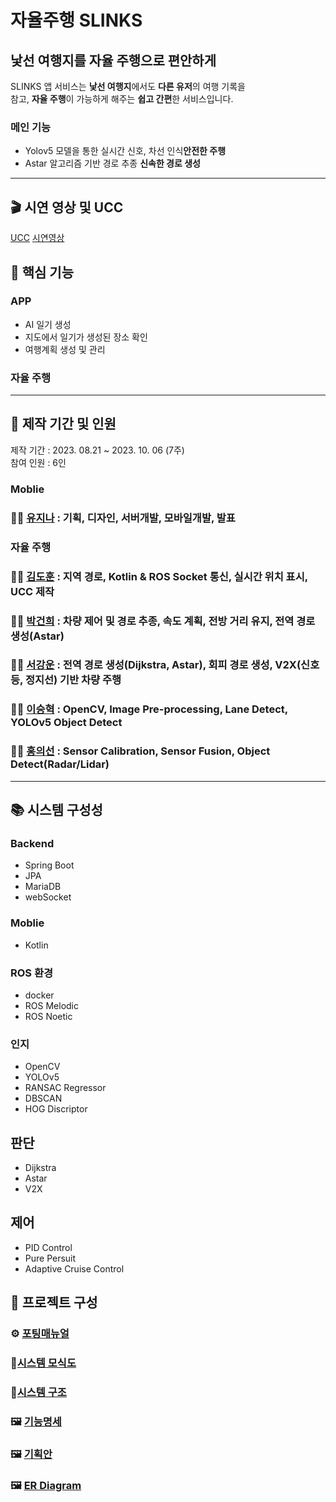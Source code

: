 #  자율주행 SLINKS

## 낯선 여행지를 자율 주행으로 편안하게
SLINKS 앱 서비스는 <strong>낯선 여행지</strong>에서도 <strong>다른 유저</strong>의 여행 기록을<br>
참고, <strong>자율 주행</strong>이 가능하게 해주는 <strong>쉽고 간편</strong>한 서비스입니다.

### 메인 기능
- Yolov5 모델을 통한 실시간 신호, 차선 인식<b>안전한 주행</b>
- Astar 알고리즘 기반 경로 추종 <b>신속한 경로 생성</b>
- - -

## 🎬 시연 영상 및 UCC
[UCC](https://drive.google.com/file/d/1JkjbP2QPGlyhCTZMykJQ7qb9ioyMHimS/view?usp=sharing)
[시연영상](https://drive.google.com/file/d/1ykUax0QnmBkUvWOW1vizO9ojfq1g2f5N/view?usp=sharing)

## 🔑 핵심 기능

### APP
- AI 일기 생성
- 지도에서 일기가 생성된 장소 확인
- 여행계획 생성 및 관리


### 자율 주행

- - - 

## 📆 제작 기간 및 인원
제작 기간 : 2023. 08.21 ~ 2023. 10. 06 (7주) <br/>
참여 인원 : 6인

### Moblie
### 👩‍💻 [유지나](https://github.com/wlskb) : 기획, 디자인, 서버개발, 모바일개발, 발표
### 자율 주행
### 👨‍💻 [김도훈](https://github.com/donny0331) : 지역 경로, Kotlin & ROS Socket 통신, 실시간 위치 표시, UCC 제작
### 👨‍💻 [박건희](https://github.com/geon4415) : 차량 제어 및 경로 추종, 속도 계획, 전방 거리 유지, 전역 경로 생성(Astar)
### 👨‍💻 [서강운](https://github.com/sku379829) : 전역 경로 생성(Dijkstra, Astar), 회피 경로 생성, V2X(신호등, 정지선) 기반 차량 주행
### 👨‍💻 [이승혁](https://github.com/leeseunghyuk0228) : OpenCV, Image Pre-processing, Lane Detect, YOLOv5 Object Detect
### 👨‍💻 [홍의선](https://github.com/hon3538) : Sensor Calibration, Sensor Fusion, Object Detect(Radar/Lidar)

- - - 

## 📚 시스템 구성성


### Backend
- Spring Boot
- JPA
- MariaDB
- webSocket

### Moblie
- Kotlin

### ROS 환경
- docker
- ROS Melodic
- ROS Noetic

### 인지
- OpenCV
- YOLOv5
- RANSAC Regressor
- DBSCAN 
- HOG Discriptor

## 판단
- Dijkstra
- Astar
- V2X

## 제어
- PID Control
- Pure Persuit
- Adaptive Cruise Control

## 🔎 프로젝트 구성

### ⚙ [포팅매뉴얼](./exec/Porting_Manual.pdf)
### 🔗[시스템 모식도](./exec/시스템모식도.png)
### 🔗[시스템 구조](./exec/Directory_Tree.txt)
### 🖼 [기능명세](./exec/기능명세서.pdf)
### 🖼 [기획안](./exec/기획안.pdf)
### 🖼 [ER Diagram](./exec/ERD.png)


